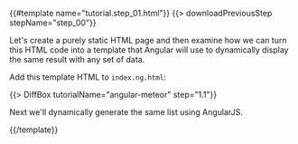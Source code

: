 {{#template name="tutorial.step_01.html"}}
{{> downloadPreviousStep stepName="step_00"}}

Let's create a purely static HTML page and then examine how we can turn this HTML code into a template that Angular will use to dynamically display the same result with any set of data.

Add this template HTML to `index.ng.html`:

{{> DiffBox tutorialName="angular-meteor" step="1.1"}}

Next we'll dynamically generate the same list using AngularJS.

{{/template}}
